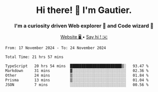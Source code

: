 <h1 align="center">Hi there! 👋 I'm Gautier.</h1>
<h3 align="center">I'm a curiosity driven Web explorer 🚀 and Code wizard 🧙</h3>

<p align="center">
  <a href="https://xisabla.github.io/">Website 🖥️ </a> •
  <a href="mailto:xisabla.dev@gmail.com">Say hi ! ✉️</a>
</p>

<!--START_SECTION:waka-->

```txt
From: 17 November 2024 - To: 24 November 2024

Total Time: 21 hrs 57 mins

TypeScript   20 hrs 54 mins  ███████████████████████▒░   93.47 %
Markdown     31 mins         ▓░░░░░░░░░░░░░░░░░░░░░░░░   02.36 %
Other        24 mins         ▒░░░░░░░░░░░░░░░░░░░░░░░░   01.84 %
Prisma       13 mins         ▒░░░░░░░░░░░░░░░░░░░░░░░░   01.04 %
JSON         7 mins          ░░░░░░░░░░░░░░░░░░░░░░░░░   00.56 %
```

<!--END_SECTION:waka-->
